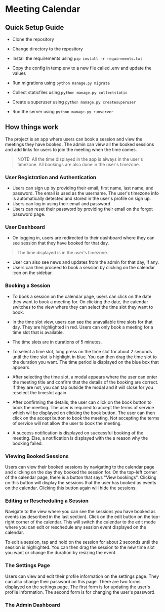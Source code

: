 # Meeting Calendar

## Quick Setup Guide

- Clone the repository

- Change directory to the repository

- Install the requirements using `pip install -r requirements.txt`

- Copy the config in temp.env to a new file called .env and update the values

- Run migrations using `python manage.py migrate`

- Collect staticfiles using `python manage.py collectstatic`

- Create a superuser using `python manage.py createsuperuser`

- Run the server using `python manage.py runserver`

## How things work

The project is an app where users can book a session and view the meetings they have booked. The admin can view all the booked sessions and add links for users to join the meeting when the time comes.

> NOTE: All the time displayed in the app is always in the user's timezone. All bookings are also done in the user's timezone.

### User Registration and Authentication

- Users can sign up by providing their email, first name, last name, and password. The email is used as the username.
The user's timezone info is automatically detected and stored in the user's profile on sign up.
- Users can log in using their email and password.
- Users can reset their password by providing their email on the forgot password page.

### User Dashboard

- On logging in, users are redirected to their dashboard where they can see session that they have booked for that day.

> The time displayed is in the user's timezone.

- User can also see news and updates from the admin for that day, if any.
- Users can then proceed to book a session by clicking on the calendar icon on the sidebar.

### Booking a Session

- To book a session on the calendar page, users can click on the date they want to book a meeting for. On clicking the date, the calendar switches to the view where they can select the time slot they want to book.

- In the time slot view, users can see the unavailable time slots for that day. They are highlighted in red. Users can only book a meeting for a time slot that is available.

- The time slots are in durations of 5 minutes.

- To select a time slot, long press on the time slot for about 2 seconds until the time slot is highlight in blue. You can then drag the time slot to the duration you want. The time period is displayed on the blue box that appears.

- After selecting the time slot, a modal appears where the user can enter the meeting title and confirm that the details of the booking are correct. If they are not, you can tap outside the modal and it will close for you reselect the timeslot again.

- After confirming the details, the user can click on the book button to book the meeting. The user is required to accept the terms of service which wil be displayed on clicking the book button. The user can then click on the accept button to book the meeting. Not accepting the terms of service will not allow the user to book the meeting.

- A success notification is displayed on successful booking of the meeting. Else, a notification is displayed with the a reason why the booking failed.

### Viewing Booked Sessions

Users can view their booked sessions by navigating to the calendar page and clicking on the day they booked the session for. On the top-left corner of the calendar page, there is a button that says "View bookings". Clicking on this button will display the sessions that the user has booked as events on the calendar. Clicking this button again will hide the sessions.

### Editing or Rescheduling a Session

Navigate to the view where you can see the sessions you have booked as events (as described in the last section). Click on the edit button on the top-right corner of the calendar. This will switch the calendar to the edit mode where you can edit or reschedule any session event displayed on the calendar.

To edit a session, tap and hold on the session for about 2 seconds until the session is highlighted. You can then drag the session to the new time slot you want or change the duration by resizing the event.

### The Settings Page

Users can view and edit their profile information on the settings page. They can also change their password on this page.
There are two forms displayed on the settings page. The first form is for updating the user's profile information. The second form is for changing the user's password.

### The Admin Dashboard
